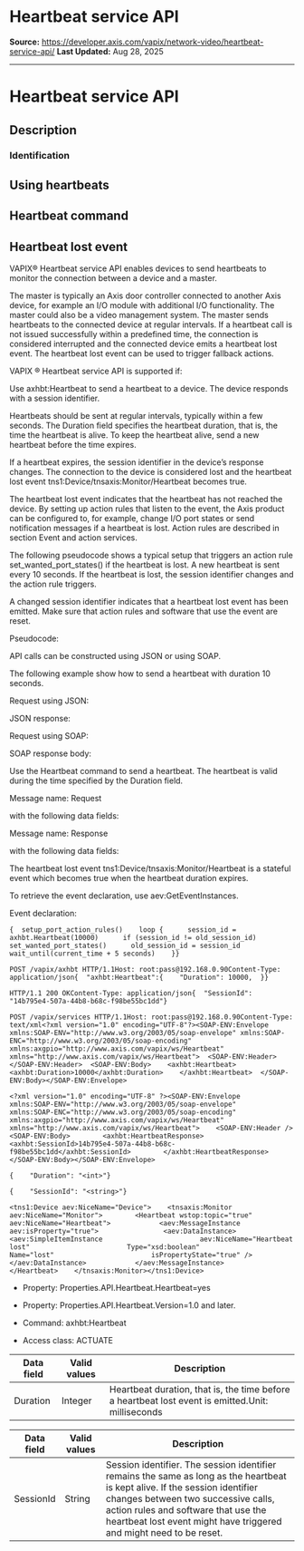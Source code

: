 # Heartbeat service API

**Source:** https://developer.axis.com/vapix/network-video/heartbeat-service-api/
**Last Updated:** Aug 28, 2025

---

# Heartbeat service API

## Description​

### Identification​

## Using heartbeats​

## Heartbeat command​

## Heartbeat lost event​

VAPIX® Heartbeat service API enables devices to send heartbeats to monitor the connection between a device and a master.

The master is typically an Axis door controller connected to another Axis device, for example an I/O module with additional I/O functionality. The master could also be a video management system. The master sends heartbeats to the connected device at regular intervals. If a heartbeat call is not issued successfully within a predefined time, the connection is considered interrupted and the connected device emits a heartbeat lost event. The heartbeat lost event can be used to trigger fallback actions.

VAPIX ® Heartbeat service API is supported if:

Use axhbt:Heartbeat to send a heartbeat to a device. The device responds with a session identifier.

Heartbeats should be sent at regular intervals, typically within a few seconds. The Duration field specifies the heartbeat duration, that is, the time the heartbeat is alive. To keep the heartbeat alive, send a new heartbeat before the time expires.

If a heartbeat expires, the session identifier in the device’s response changes. The connection to the device is considered lost and the heartbeat lost event tns1:Device/tnsaxis:Monitor/Heartbeat becomes true.

The heartbeat lost event indicates that the heartbeat has not reached the device. By setting up action rules that listen to the event, the Axis product can be configured to, for example, change I/O port states or send notification messages if a heartbeat is lost. Action rules are described in section Event and action services.

The following pseudocode shows a typical setup that triggers an action rule set_wanted_port_states() if the heartbeat is lost. A new heartbeat is sent every 10 seconds. If the heartbeat is lost, the session identifier changes and the action rule triggers.

A changed session identifier indicates that a heartbeat lost event has been emitted. Make sure that action rules and software that use the event are reset.

Pseudocode:

API calls can be constructed using JSON or using SOAP.

The following example show how to send a heartbeat with duration 10 seconds.

Request using JSON:

JSON response:

Request using SOAP:

SOAP response body:

Use the Heartbeat command to send a heartbeat. The heartbeat is valid during the time specified by the Duration field.

Message name: Request

with the following data fields:

Message name: Response

with the following data fields:

The heartbeat lost event tns1:Device/tnsaxis:Monitor/Heartbeat is a stateful event which becomes true when the heartbeat duration expires.

To retrieve the event declaration, use aev:GetEventInstances.

Event declaration:

```
{  setup_port_action_rules()    loop {      session_id = axhbt.Heartbeat(10000)      if (session_id != old_session_id)        set_wanted_port_states()      old_session_id = session_id       wait_until(current_time + 5 seconds)    }}
```

```
POST /vapix/axhbt HTTP/1.1Host: root:pass@192.168.0.90Content-Type: application/json{  "axhbt:Heartbeat":{    "Duration": 10000,  }}
```

```
HTTP/1.1 200 OKContent-Type: application/json{  "SessionId": "14b795e4-507a-44b8-b68c-f98be55bc1dd"}
```

```
POST /vapix/services HTTP/1.1Host: root:pass@192.168.0.90Content-Type: text/xml<?xml version="1.0" encoding="UTF-8"?><SOAP-ENV:Envelope xmlns:SOAP-ENV="http://www.w3.org/2003/05/soap-envelope" xmlns:SOAP-ENC="http://www.w3.org/2003/05/soap-encoding" xmlns:axgpio="http://www.axis.com/vapix/ws/Heartbeat" xmlns="http://www.axis.com/vapix/ws/Heartbeat">  <SOAP-ENV:Header></SOAP-ENV:Header>  <SOAP-ENV:Body>    <axhbt:Heartbeat>      <axhbt:Duration>10000</axhbt:Duration>    </axhbt:Heartbeat>  </SOAP-ENV:Body></SOAP-ENV:Envelope>
```

```
<?xml version="1.0" encoding="UTF-8" ?><SOAP-ENV:Envelope    xmlns:SOAP-ENV="http://www.w3.org/2003/05/soap-envelope"    xmlns:SOAP-ENC="http://www.w3.org/2003/05/soap-encoding"    xmlns:axgpio="http://www.axis.com/vapix/ws/Heartbeat"    xmlns="http://www.axis.com/vapix/ws/Heartbeat">    <SOAP-ENV:Header />    <SOAP-ENV:Body>        <axhbt:HeartbeatResponse>            <axhbt:SessionId>14b795e4-507a-44b8-b68c-f98be55bc1dd</axhbt:SessionId>        </axhbt:HeartbeatResponse>    </SOAP-ENV:Body></SOAP-ENV:Envelope>
```

```
{    "Duration": "<int>"}
```

```
{    "SessionId": "<string>"}
```

```
<tns1:Device aev:NiceName="Device">    <tnsaxis:Monitor aev:NiceName="Monitor">        <Heartbeat wstop:topic="true" aev:NiceName="Heartbeat">            <aev:MessageInstance aev:isProperty="true">                <aev:DataInstance>                    <aev:SimpleItemInstance                        aev:NiceName="Heartbeat lost"                        Type="xsd:boolean"                        Name="lost"                        isPropertyState="true" />                </aev:DataInstance>            </aev:MessageInstance>        </Heartbeat>    </tnsaxis:Monitor></tns1:Device>
```

- Property: Properties.API.Heartbeat.Heartbeat=yes
- Property: Properties.API.Heartbeat.Version=1.0 and later.

- Command: axhbt:Heartbeat
- Access class: ACTUATE

| Data field | Valid values | Description |
| --- | --- | --- |
| Duration | Integer | Heartbeat duration, that is, the time before a heartbeat lost event is emitted.Unit: milliseconds |

| Data field | Valid values | Description |
| --- | --- | --- |
| SessionId | String | Session identifier. The session identifier remains the same as long as the heartbeat is kept alive. If the session identifier changes between two successive calls, action rules and software that use the heartbeat lost event might have triggered and might need to be reset. |

